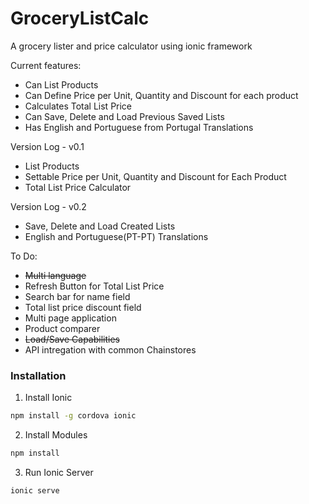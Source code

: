 # GroceryListCalc
A grocery lister and price calculator using ionic framework

Current features:
- Can List Products
- Can Define Price per Unit, Quantity and Discount for each product
- Calculates Total List Price
- Can Save, Delete and Load Previous Saved Lists
- Has English and Portuguese from Portugal Translations

Version Log -
v0.1
- List Products
- Settable Price per Unit, Quantity and Discount for Each Product
- Total List Price Calculator

Version Log -
v0.2
- Save, Delete and Load Created Lists
- English and Portuguese(PT-PT) Translations

To Do:
- ~~Multi language~~
- Refresh Button for Total List Price
- Search bar for name field
- Total list price discount field
- Multi page application
- Product comparer
- ~~Load/Save Capabilities~~
- API intregation with common Chainstores



### Installation
1. Install Ionic
```bash
npm install -g cordova ionic
```

2. Install Modules
```bash
npm install
```

3. Run Ionic Server
```bash
ionic serve
```
